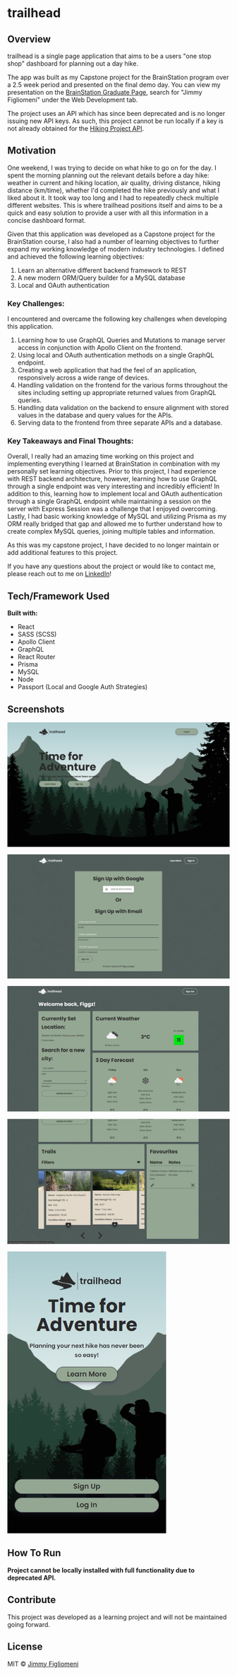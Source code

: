 # trailhead

## Overview

trailhead is a single page application that aims to be a users "one stop shop" dashboard for planning out a day hike. 

The app was built as my Capstone project for the BrainStation program over a 2.5 week period and presented on the final demo day. You can view my presentation on the [BrainStation Graduate Page](https://brainstation.io/hiring-brainstation-graduates), search for "Jimmy Figliomeni" under the Web Development tab. 

The project uses an API which has since been deprecated and is no longer issuing new API keys. As such, this project cannot be run locally if a key is not already obtained for the [Hiking Project API](https://www.hikingproject.com/data).

## Motivation
One weekend, I was trying to decide on what hike to go on for the day. I spent the morning planning out the relevant details before a day hike: weather in current and hiking location, air quality, driving distance, hiking distance (km/time), whether I'd completed the hike previously and what I liked about it. It took way too long and I had to repeatedly check multiple different websites. This is where trailhead positions itself and aims to be a quick and easy solution to provide a user with all this information in a concise dashboard format.

Given that this application was developed as a Capstone project for the BrainStation course, I also had a number of learning objectives to further expand my working knowledge of modern industry technologies. I defined and achieved the following learning objectives:
1. Learn an alternative different backend framework to REST
2. A new modern ORM/Query builder for a MySQL database
3. Local and OAuth authentication

### Key Challenges:
I encountered and overcame the following key challenges when developing this application.
1. Learning how to use GraphQL Queries and Mutations to manage server access in conjunction with Apollo Client on the frontend.
2. Using local and OAuth authentication methods on a single GraphQL endpoint.
3. Creating a web application that had the feel of an application, responsively across a wide range of devices.
4. Handling validation on the frontend for the various forms throughout the sites including setting up appropriate returned values from GraphQL queries.
5. Handling data validation on the backend to ensure alignment with stored values in the database and query values for the APIs.
6. Serving data to the frontend from three separate APIs and a database.

### Key Takeaways and Final Thoughts:
Overall, I really had an amazing time working on this project and implementing everything I learned at BrainStation in combination with my personally set learning objectives. Prior to this project, I had experience with REST backend architecture, however, learning how to use GraphQL through a single endpoint was very interesting and incredibly efficient! In addition to this, learning how to implement local and OAuth authentication through a single GraphQL endpoint while maintaining a session on the server with Express Session was a challenge that I enjoyed overcoming. Lastly, I had basic working knowledge of MySQL and utilizing Prisma as my ORM really bridged that gap and allowed me to further understand how to create complex MySQL queries, joining multiple tables and information.

As this was my capstone project, I have decided to no longer maintain or add additional features to this project. 

If you have any questions about the project or would like to contact me, please reach out to me on [LinkedIn](https://www.linkedin.com/in/jimmy-figliomeni/)!

## Tech/Framework Used
**Built with:**
- React
- SASS (SCSS)
- Apollo Client
- GraphQL
- React Router
- Prisma
- MySQL
- Node
- Passport (Local and Google Auth Strategies)

## Screenshots
![Homepage-Desktop](homepage.jpg)

![Signup-Desktop](signup.jpg)

![Dashboard-Upper-Desktop](dashboard.jpg)

![Dashboard-Lower-Desktop](dashboard-trails.jpg)

![Homepage-Mobile](homepage-mobile.jpg)

## How To Run
**Project cannot be locally installed with full functionality due to deprecated API.**

## Contribute
This project was developed as a learning project and will not be maintained going forward.

## License
MIT © [Jimmy Figliomeni]()
